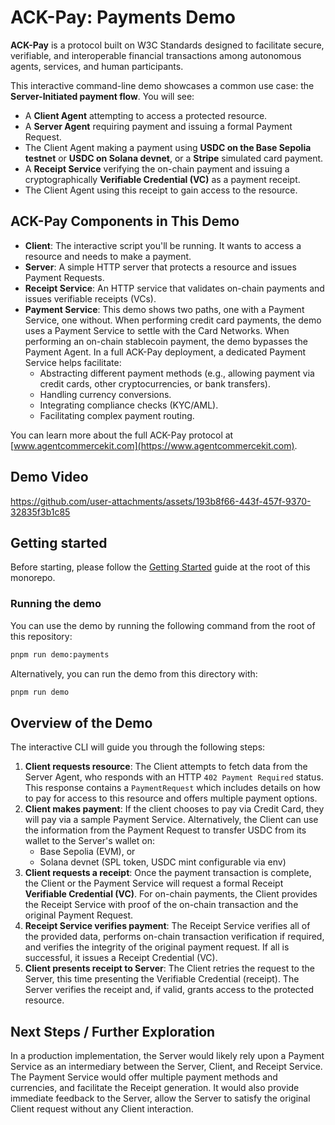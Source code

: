 # ACK-Pay: Payments Demo

**ACK-Pay** is a protocol built on W3C Standards designed to facilitate secure, verifiable, and interoperable financial transactions among autonomous agents, services, and human participants.

This interactive command-line demo showcases a common use case: the **Server-Initiated payment flow**. You will see:

- A **Client Agent** attempting to access a protected resource.
- A **Server Agent** requiring payment and issuing a formal Payment Request.
- The Client Agent making a payment using **USDC on the Base Sepolia testnet** or **USDC on Solana devnet**, or a **Stripe** simulated card payment.
- A **Receipt Service** verifying the on-chain payment and issuing a cryptographically **Verifiable Credential (VC)** as a payment receipt.
- The Client Agent using this receipt to gain access to the resource.

## ACK-Pay Components in This Demo

- **Client**: The interactive script you'll be running. It wants to access a resource and needs to make a payment.
- **Server**: A simple HTTP server that protects a resource and issues Payment Requests.
- **Receipt Service**: An HTTP service that validates on-chain payments and issues verifiable receipts (VCs).
- **Payment Service**: This demo shows two paths, one with a Payment Service, one without. When performing credit card payments, the demo uses a Payment Service to settle with the Card Networks. When performing an on-chain stablecoin payment, the demo bypasses the Payment Agent. In a full ACK-Pay deployment, a dedicated Payment Service helps facilitate:
  - Abstracting different payment methods (e.g., allowing payment via credit cards, other cryptocurrencies, or bank transfers).
  - Handling currency conversions.
  - Integrating compliance checks (KYC/AML).
  - Facilitating complex payment routing.

You can learn more about the full ACK-Pay protocol at [www.agentcommercekit.com](https://www.agentcommercekit.com).

## Demo Video

https://github.com/user-attachments/assets/193b8f66-443f-457f-9370-32835f3b1c85

## Getting started

Before starting, please follow the [Getting Started](../../README.md#getting-started) guide at the root of this monorepo.

### Running the demo

You can use the demo by running the following command from the root of this repository:

```sh
pnpm run demo:payments
```

Alternatively, you can run the demo from this directory with:

```sh
pnpm run demo
```

## Overview of the Demo

The interactive CLI will guide you through the following steps:

1. **Client requests resource**: The Client attempts to fetch data from the Server Agent, who responds with an HTTP `402 Payment Required` status. This response contains a `PaymentRequest` which includes details on how to pay for access to this resource and offers multiple payment options.
2. **Client makes payment**: If the client chooses to pay via Credit Card, they will pay via a sample Payment Service. Alternatively, the Client can use the information from the Payment Request to transfer USDC from its wallet to the Server's wallet on:
   - Base Sepolia (EVM), or
   - Solana devnet (SPL token, USDC mint configurable via env)
3. **Client requests a receipt**: Once the payment transaction is complete, the Client or the Payment Service will request a formal Receipt **Verifiable Credential (VC)**. For on-chain payments, the Client provides the Receipt Service with proof of the on-chain transaction and the original Payment Request.
4. **Receipt Service verifies payment**: The Receipt Service verifies all of the provided data, performs on-chain transaction verification if required, and verifies the integrity of the original payment request. If all is successful, it issues a Receipt Credential (VC).
5. **Client presents receipt to Server**: The Client retries the request to the Server, this time presenting the Verifiable Credential (receipt). The Server verifies the receipt and, if valid, grants access to the protected resource.

## Next Steps / Further Exploration

In a production implementation, the Server would likely rely upon a Payment Service as an intermediary between the Server, Client, and Receipt Service. The Payment Service would offer multiple payment methods and currencies, and facilitate the Receipt generation. It would also provide immediate feedback to the Server, allow the Server to satisfy the original Client request without any Client interaction.
